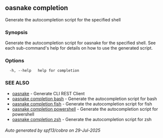 ## oasnake completion

Generate the autocompletion script for the specified shell

### Synopsis

Generate the autocompletion script for oasnake for the specified shell.
See each sub-command's help for details on how to use the generated script.


### Options

```
  -h, --help   help for completion
```

### SEE ALSO

* [oasnake](oasnake.md)	 - Generate CLI REST Client
* [oasnake completion bash](oasnake_completion_bash.md)	 - Generate the autocompletion script for bash
* [oasnake completion fish](oasnake_completion_fish.md)	 - Generate the autocompletion script for fish
* [oasnake completion powershell](oasnake_completion_powershell.md)	 - Generate the autocompletion script for powershell
* [oasnake completion zsh](oasnake_completion_zsh.md)	 - Generate the autocompletion script for zsh

###### Auto generated by spf13/cobra on 29-Jul-2025
